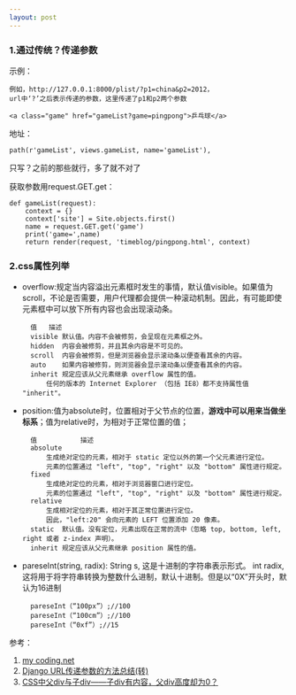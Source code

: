```yaml
---
layout: post
---
```


### 1.通过传统？传递参数

示例：

	例如，http://127.0.0.1:8000/plist/?p1=china&p2=2012，
	url中‘?’之后表示传递的参数，这里传递了p1和p2两个参数

	<a class="game" href="gameList?game=pingpong">乒乓球</a>

地址：

	path(r'gameList', views.gameList, name='gameList'),

只写？之前的那些就行，多了就不对了

获取参数用request.GET.get：

	def gameList(request):
	    context = {}
	    context['site'] = Site.objects.first()
	    name = request.GET.get('game')
	    print('game=',name)
		return render(request, 'timeblog/pingpong.html', context)

### 2.css属性列举

+ overflow:规定当内容溢出元素框时发生的事情，默认值visible。如果值为 scroll，不论是否需要，用户代理都会提供一种滚动机制。因此，有可能即使元素框中可以放下所有内容也会出现滚动条。

		值	描述
		visible	默认值。内容不会被修剪，会呈现在元素框之外。
		hidden	内容会被修剪，并且其余内容是不可见的。
		scroll	内容会被修剪，但是浏览器会显示滚动条以便查看其余的内容。
		auto	如果内容被修剪，则浏览器会显示滚动条以便查看其余的内容。
		inherit	规定应该从父元素继承 overflow 属性的值。
			任何的版本的 Internet Explorer （包括 IE8）都不支持属性值 "inherit"。
+ position:值为absolute时，位置相对于父节点的位置，**游戏中可以用来当做坐标系**；值为relative时，为相对于正常位置的值；

		值			描述
		absolute	
			生成绝对定位的元素，相对于 static 定位以外的第一个父元素进行定位。
			元素的位置通过 "left", "top", "right" 以及 "bottom" 属性进行规定。
		fixed	
			生成绝对定位的元素，相对于浏览器窗口进行定位。
			元素的位置通过 "left", "top", "right" 以及 "bottom" 属性进行规定。
		relative	
			生成相对定位的元素，相对于其正常位置进行定位。
			因此，"left:20" 会向元素的 LEFT 位置添加 20 像素。
		static	默认值。没有定位，元素出现在正常的流中（忽略 top, bottom, left, right 或者 z-index 声明）。
		inherit	规定应该从父元素继承 position 属性的值。

+ pareseInt(string, radix): String s, 这是十进制的字符串表示形式。
int radix, 这将用于将字符串转换为整数什么进制，默认十进制。但是以“0X”开头时，默认为16进制

		pareseInt（“100px”）;//100
		pareseInt（“100cm”）;//100
		pareseInt（“0xf”）;//15

		

参考：

1. [my coding.net](http://zhwa3232.coding.me/baibingqianlan.github.io/)
2. [Django URL传递参数的方法总结(转)](https://www.cnblogs.com/qq78292959/archive/2013/08/05/3238752.html)
3. [CSS中父div与子div——子div有内容，父div高度却为0？](https://blog.csdn.net/qq_15096707/article/details/50493998)

